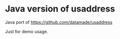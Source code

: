 # Java version of usaddress

Java port of https://github.com/datamade/usaddress

Just for demo usage.
